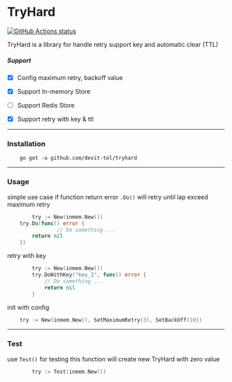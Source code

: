 # TryHard

<p align="left">
  <a href="https://github.com/devit-tel/tryhard"><img alt="GitHub Actions status" src="https://github.com/devit-tel/tryhard/workflows/go-test/badge.svg"></a>
</p>
TryHard is a library for handle retry support key and automatic clear (TTL)

##### Support
- [x] Config maximum retry, backoff value
- [x] Support In-memory Store
- [ ] Support Redis Store
- [x] Support retry with key & ttl


---

### Installation

```shell script
    go get -u github.com/devit-tel/tryhard
```


---
### Usage

simple use case if function return error ```.Do()``` will retry until lap exceed maximum retry
```go
        try := New(inmem.New())
	try.Do(func() error {
                // Do something ...
		return nil
	})
```

retry with key
```go
        try := New(inmem.New())
        try.DoWithKey("key_1", func() error {
            // Do something ...
            return nil
        }
```

init with config
```go
	try := New(inmem.New(), SetMaximumRetry(3), SetBackOff(10))
```

---


### Test
use ```Test()``` for testing this function will create new TryHard with zero value 
```go
        try := Test(inmem.New())
```
